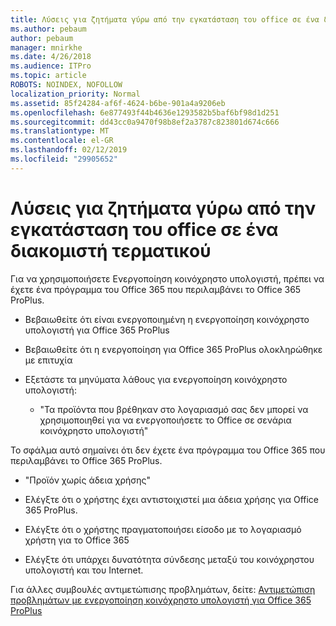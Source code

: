 ```yaml
---
title: Λύσεις για ζητήματα γύρω από την εγκατάσταση του office σε ένα διακομιστή τερματικού
ms.author: pebaum
author: pebaum
manager: mnirkhe
ms.date: 4/26/2018
ms.audience: ITPro
ms.topic: article
ROBOTS: NOINDEX, NOFOLLOW
localization_priority: Normal
ms.assetid: 85f24284-af6f-4624-b6be-901a4a9206eb
ms.openlocfilehash: 6e877493f44b4636e1293582b5baf6bf98d1d251
ms.sourcegitcommit: dd43cc0a9470f98b8ef2a3787c823801d674c666
ms.translationtype: MT
ms.contentlocale: el-GR
ms.lasthandoff: 02/12/2019
ms.locfileid: "29905652"
---
```

# <a name="solutions-for-issues-around-installing-office-on-a-terminal-server"></a>Λύσεις για ζητήματα γύρω από την εγκατάσταση του office σε ένα διακομιστή τερματικού

Για να χρησιμοποιήσετε Ενεργοποίηση κοινόχρηστο υπολογιστή, πρέπει να έχετε ένα πρόγραμμα του Office 365 που περιλαμβάνει το Office 365 ProPlus.
  
- Βεβαιωθείτε ότι είναι ενεργοποιημένη η ενεργοποίηση κοινόχρηστο υπολογιστή για Office 365 ProPlus
    
- Βεβαιωθείτε ότι η ενεργοποίηση για Office 365 ProPlus ολοκληρώθηκε με επιτυχία
    
- Εξετάστε τα μηνύματα λάθους για ενεργοποίηση κοινόχρηστο υπολογιστή:
    
  - "Τα προϊόντα που βρέθηκαν στο λογαριασμό σας δεν μπορεί να χρησιμοποιηθεί για να ενεργοποιήσετε το Office σε σενάρια κοινόχρηστο υπολογιστή"
  
Το σφάλμα αυτό σημαίνει ότι δεν έχετε ένα πρόγραμμα του Office 365 που περιλαμβάνει το Office 365 ProPlus.
    
  - "Προϊόν χωρίς άδεια χρήσης"
    
  - Ελέγξτε ότι ο χρήστης έχει αντιστοιχιστεί μια άδεια χρήσης για Office 365 ProPlus.
    
  - Ελέγξτε ότι ο χρήστης πραγματοποιήσει είσοδο με το λογαριασμό χρήστη για το Office 365
    
  - Ελέγξτε ότι υπάρχει δυνατότητα σύνδεσης μεταξύ του κοινόχρηστου υπολογιστή και του Internet.
    
Για άλλες συμβουλές αντιμετώπισης προβλημάτων, δείτε: [Αντιμετώπιση προβλημάτων με ενεργοποίηση κοινόχρηστο υπολογιστή για Office 365 ProPlus](https://docs.microsoft.com/DeployOffice/troubleshoot-issues-with-shared-computer-activation-for-office-365-proplus)
  

